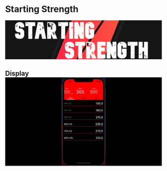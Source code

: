 # Starting Strength
<img src='/assets/banner.jpg' alt='banner'/>
<h2>Display
<img src='/assets/ezgif.com-gif-maker.gif' alt='recording'/>
